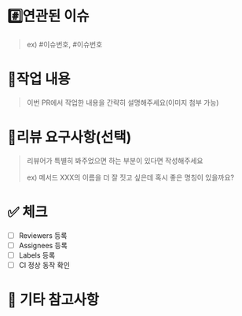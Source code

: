 # #️⃣연관된 이슈

> ex) #이슈번호, #이슈번호

# 📝작업 내용

> 이번 PR에서 작업한 내용을 간략히 설명해주세요(이미지 첨부 가능)

# 💬리뷰 요구사항(선택)

> 리뷰어가 특별히 봐주었으면 하는 부분이 있다면 작성해주세요
>
> ex) 메서드 XXX의 이름을 더 잘 짓고 싶은데 혹시 좋은 명칭이 있을까요?

# ✅ 체크

- [ ] Reviewers 등록
- [ ] Assignees 등록
- [ ] Labels 등록
- [ ] CI 정상 동작 확인

# 📌 기타 참고사항
